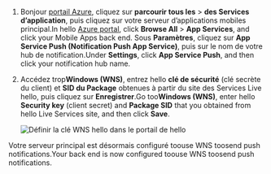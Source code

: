 
1. <span data-ttu-id="3880f-101">Bonjour [portail Azure](https://portal.azure.com/), cliquez sur **parcourir tous les** > **des Services d’application**, puis cliquez sur votre serveur d’applications mobiles principal.</span><span class="sxs-lookup"><span data-stu-id="3880f-101">In hello [Azure portal](https://portal.azure.com/), click **Browse All** > **App Services**, and click your Mobile Apps back end.</span></span> <span data-ttu-id="3880f-102">Sous **Paramètres**, cliquez sur **App Service Push (Notification Push App Service)**, puis sur le nom de votre hub de notification.</span><span class="sxs-lookup"><span data-stu-id="3880f-102">Under **Settings**, click **App Service Push**, and then click your notification hub name.</span></span>
2. <span data-ttu-id="3880f-103">Accédez trop**Windows (WNS)**, entrez hello **clé de sécurité** (clé secrète du client) et **SID du Package** obtenues à partir du site des Services Live hello, puis cliquez sur  **Enregistrer**.</span><span class="sxs-lookup"><span data-stu-id="3880f-103">Go too**Windows (WNS)**, enter hello **Security key** (client secret) and **Package SID** that you obtained from hello Live Services site, and then click **Save**.</span></span>

    ![Définir la clé WNS hello dans le portail de hello](./media/app-service-mobile-configure-wns/mobile-push-wns-credentials.png)

<span data-ttu-id="3880f-105">Votre serveur principal est désormais configuré toouse WNS toosend push notifications.</span><span class="sxs-lookup"><span data-stu-id="3880f-105">Your back end is now configured toouse WNS toosend push notifications.</span></span>
